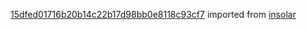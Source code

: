 [15dfed01716b20b14c22b17d98bb0e8118c93cf7](https://github.com/insolar/insolar/commit/15dfed01716b20b14c22b17d98bb0e8118c93cf7) imported from [insolar](https://github.com/insolar/insolar)
